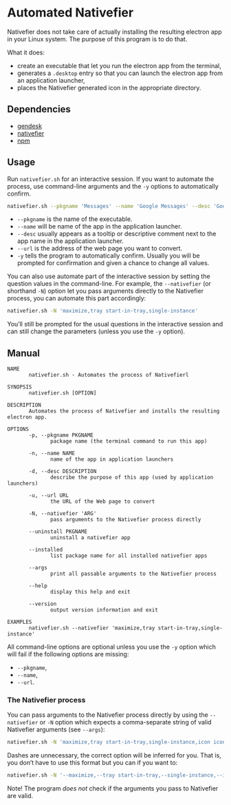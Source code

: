 # Automated Nativefier

Nativefier does not take care of actually installing the resulting electron app in your Linux system. The purpose of this program is to do that.

What it does:

- create an executable that let you run the electron app from the terminal,
- generates a `.desktop`  entry so that you can launch the electron app from an application launcher,
- places the Nativefier generated icon in the appropriate directory.

## Dependencies

- [gendesk](https://github.com/xyproto/gendesk)
- [nativefier](https://github.com/nativefier/nativefier)
- [npm](https://www.npmjs.com/)

## Usage

Run `nativefier.sh` for an interactive session. If you want to automate the process, use command-line arguments and the `-y` options to automatically confirm. 

```bash
nativefier.sh --pkgname 'Messages' --name 'Google Messages' --desc 'Google Messages for Web' --url 'messages.google.com/web/conversations' -y
```

* `--pkgname` is the name of the executable.
* `--name` will be name of the app in the application launcher.
* `--desc` usually appears as a tooltip or descriptive comment next to the app name in the application launcher. 
* `--url` is the address of the web page you want to convert.
* `-y` tells the program to automatically confirm. Usually you will be prompted for confirmation and given a chance to change all values.

You can also use automate part of the interactive session by setting the question values in the command-line. For example, the  `--nativefier` (or shorthand `-N`) option let you pass arguments directly to the Nativefier process,  you can automate this part accordingly:

```bash
nativefier.sh -N 'maximize,tray start-in-tray,single-instance'
```

You’ll still be prompted for the usual questions in the interactive session and can still change the parameters (unless you use the `-y` option). 

## Manual

```
NAME
       nativefier.sh - Automates the process of Nativefierl

SYNOPSIS
       nativefier.sh [OPTION]

DESCRIPTION
       Automates the process of Nativefier and installs the resulting electron app.

OPTIONS
       -p, --pkgname PKGNAME
              package name (the terminal command to run this app)

       -n, --name NAME
              name of the app in application launchers

       -d, --desc DESCRIPTION
              describe the purpose of this app (used by application launchers)

       -u, --url URL
              the URL of the Web page to convert

       -N, --nativefier 'ARG'
              pass arguments to the Nativefier process directly

       --uninstall PKGNAME
              uninstall a nativefier app

       --installed 
       		  list package name for all installed nativefier apps

       --args 
       		  print all passable arguments to the Nativefier process

       --help 
       		  display this help and exit

       --version
              output version information and exit

EXAMPLES
       nativefier.sh --nativefier 'maximize,tray start-in-tray,single-instance'
```

All command-line options are optional unless you use the `-y` option which will fail if the following options are missing:

- `--pkgname`,
- `--name`,
- `--url`.

### The Nativefier process

You can pass arguments to the Nativefier process directly by using the `--nativefier` or `-N` option which expects a comma-separate string of valid Nativefier arguments (see `--args`):

```bash
nativefier.sh -N 'maximize,tray start-in-tray,single-instance,icon icon.png'
```

Dashes are unnecessary, the correct option will be inferred for you. That is, you don’t have to use this format but you can if you want to:

 ```bash
nativefier.sh -N '--maximize,--tray start-in-tray,--single-instance,--icon icon.png'
 ```

Note! The program *does not* check if the arguments you pass to Nativefier are valid.
